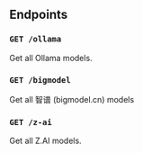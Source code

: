 ## Endpoints

### `GET /ollama`

Get all Ollama models.

### `GET /bigmodel`

Get all 智谱 (bigmodel.cn) models

### `GET /z-ai`

Get all Z.AI models.
